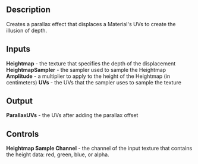 ## Description
Creates a parallax effect that displaces a Material's UVs to create the illusion of depth.

## Inputs
**Heightmap** - the texture that specifies the depth of the displacement
**HeightmapSampler** - the sampler used to sample the Heightmap
**Amplitude** - a multiplier to apply to the height of the Heightmap (in centimeters)
**UVs** - the UVs that the sampler uses to sample the texture

## Output
**ParallaxUVs** - the UVs after adding the parallax offset

## Controls
**Heightmap Sample Channel** - the channel of the input texture that contains the height data: red, green, blue, or alpha.